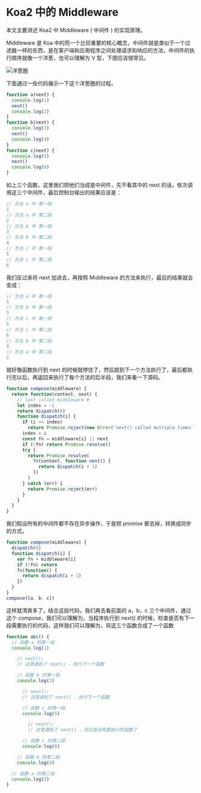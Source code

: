 # Koa2 中的 Middleware

本文主要讲述 Koa2 中 Middleware ( 中间件 ) 的实现原理。

Middleware 是 Koa 中的而一个比较重要的核心概念，中间件就是类似于一个过滤器一样的东西，是在客户端和应用程序之间处理请求和响应的方法，中间件的执行顺序就像一个洋葱，也可以理解为 V 型，下图应该很常见。

![洋葱圈](http://upload-images.jianshu.io/upload_images/4262751-5b215ec2cb8fcb5f.png?imageMogr2/auto-orient/strip%7CimageView2/2/w/1240)

下面通过一些代码展示一下这个洋葱圈的过程。

```javascript
function a(next) {
  console.log(1)
  next()
  console.log(2)
}
function b(next) {
  console.log(3)
  next()
  console.log(4)
}
function c(next) {
  console.log(5)
  next()
  console.log(6)
}
```

如上三个函数，这里我们把他们当成是中间件，先不看其中的 next 的话，依次调用这三个中间件，最后控制台输出的结果应该是：

```javascript
// 方法 a 中 第一段
1
// 方法 a 中 第二段
2
// 方法 b 中 第一段
3
// 方法 b 中 第二段
4
// 方法 c 中 第一段
5
// 方法 c 中 第二段
6
```

我们反过来将 next 加进去，再按照 Middleware 的方法来执行，最后的结果就会变成：

```javascript
// 方法 a 中 第一段
1
// 方法 b 中 第一段
3
// 方法 c 中 第一段
5
// 方法 c 中 第二段
6
// 方法 b 中 第二段
4
// 方法 a 中 第二段
2
```

就好像函数执行到 next 的时候就停住了，然后跳到下一个方法执行了，最后都执行完以后，再返回来执行了每个方法的后半段，我们来看一下源码。

```javascript
function compose(middleware) {
  return function(context, next) {
    // last called middleware #
    let index = -1
    return dispatch(0)
    function dispatch(i) {
      if (i <= index)
        return Promise.reject(new Error('next() called multiple times'))
      index = i
      const fn = middleware[i] || next
      if (!fn) return Promise.resolve()
      try {
        return Promise.resolve(
          fn(context, function next() {
            return dispatch(i + 1)
          })
        )
      } catch (err) {
        return Promise.reject(err)
      }
    }
  }
}
```

我们假设所有的中间件都不存在异步操作，于是把 promise 都去掉，转换成同步的方式。

```js
function compose(middleware) {
  dispatch(0)
  function dispatch(i) {
    var fn = middleware[i]
    if (!fn) return
    fn(function() {
      return dispatch(i + 1)
    })
  }
}
compose([a, b, c])
```

这样就清爽多了，结合这段代码，我们再去看前面的 a，b，c 三个中间件，通过这个 compose，我们可以理解为，当程序执行到 next() 的时候，检查是否有下一段需要执行的代码，这样我们可以理解为，将这三个函数合成了一个函数

```js
function abc() {
  // 函数 a 的第一段
  console.log(1)

    // next();
    // 这里遇到了 next() ，执行下一个函数

    // 函数 b 的第一段
    console.log(3)

      // next();
      // 这里遇到了 next() ，执行下一个函数

      // 函数 c 的第一段
      console.log(5)

        // next();
        // 这里遇到了 next() ，但后面没有要执行的函数了

      // 函数 c 的第二段
      console.log(6)

    // 函数 b 的第二段
    console.log(4)

  // 函数 a 的第二段
  console.log(2)
}
```

